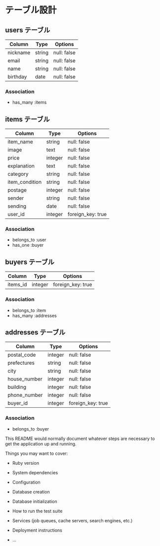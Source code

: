 # テーブル設計

## users テーブル

| Column   | Type   | Options     |
| -------- | ------ | ----------- |
| nickname | string | null: false |
| email    | string | null: false |
| name     | string | null: false |
| birthday | date   | null: false |

### Association

- has_many :items

## items テーブル

| Column         | Type    | Options           |
| -------------- | ------- | ----------------- |
| item_name      | string  | null: false       |
| image          | text    | null: false       |
| price          | integer | null: false       |
| explanation    | text    | null: false       |
| category       | string  | null: false       |
| item_condition | string  | null: false       |
| postage        | integer | null: false       |
| sender         | string  | null: false       |
| sending        | date    | null: false       |
| user_id        | integer | foreign_key: true |

### Association

- belongs_to :user
- has_one :buyer

## buyers テーブル

| Column   | Type    | Options           |
| -------- | ------- | ----------------- |
| items_id | integer | foreign_key: true |

### Association

- belongs_to :item
- has_many :addresses

## addresses テーブル

| Column       | Type    | Options           |
| ------------ | ------- | ----------------- |
| postal_code  | integer | null: false       |
| prefectures  | string  | null: false       |
| city         | string  | null: false       |
| house_number | integer | null: false       |
| building     | integer | null: false       |
| phone_number | integer | null: false       |
| buyer_id     | integer | foreign_key: true |

### Association

- belongs_to :buyer

This README would normally document whatever steps are necessary to get the
application up and running.

Things you may want to cover:

* Ruby version

* System dependencies

* Configuration

* Database creation

* Database initialization

* How to run the test suite

* Services (job queues, cache servers, search engines, etc.)

* Deployment instructions

* ...
